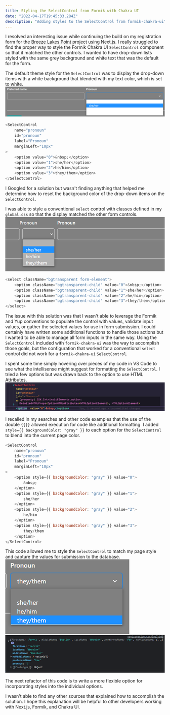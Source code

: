```yaml
---
title: Styling the SelectControl from Formik with Chakra UI
date: "2022-04-17T19:45:33.284Z"
description: "Adding styles to the SelectControl from formik-chakra-ui"
---
```


I resolved an interesting issue while continuing the build on my registration form for the [Breeze Lakes Point](https://breeze-lakes-point-2.vercel.app/signin) project using Next.js. I really struggled to find the proper way to style the Formik Chakra UI `SelectControl` component so that it matched the other controls. I wanted to have drop-down lists styled with the same grey background and white text that was the default for the form.

The default theme style for the `SelectControl` was to display the drop-down items with a white background that blended with my text color, which is set to white.
![default style SelectControl formik-chakra-ui](img1-defaultstyle-formikchakraui.png)

```Javascript
<SelectControl
    name="pronoun"
    id="pronoun"
    label="Pronoun"
    marginLeft="10px"
>
    <option value="0">&nbsp;</option>
    <option value="1">she/her</option>
    <option value="2">he/him</option>
    <option value="3">they/them</option>
</SelectControl>
```

I Googled for a solution but wasn't finding anything that helped me determine how to reset the background color of the drop-down items on the `SelectControl`.

I was able to style a conventional `select` control with classes defined in my `global.css` so that the display matched the other form controls.
![conventional select control](img2-conventional-select.png)

```Javascript
<select className="bgtransparent form-element">
    <option className="bgtransparent-child" value="0">&nbsp;</option>
    <option className="bgtransparent-child" value="1">she/her</option>
    <option className="bgtransparent-child" value="2">he/him</option>
    <option className="bgtransparent-child" value="3">they/them</option>
</select>
```

The issue with this solution was that I wasn't able to leverage the Formik and Yup conventions to populate the control with values, validate input values, or gather the selected values for use in form submission. I could certainly have written some additional functions to handle those actions but I wanted to be able to manage all form inputs in the same way. Using the `SelectControl` included with `formik-chakra-ui` was the way to accomplish those goals, but the configuration that worked for a conventional `select` control did not work for a `formik-chakra-ui` `SelectControl`.

I spent some time simply hovering over pieces of my code in VS Code to see what the intellisense might suggest for formatting the `SelectControl`. I tried a few options but was drawn back to the option to use HTML Attributes.
![VS Code intellisense](img3-jsx-html-attrs.png)

I recalled in my searches and other code examples that the use of the double `{{}}` allowed execution for code like additional formatting. I added `style={{ backgroundColor: "gray" }}` to each option for the `SelectControl` to blend into the current page color.

```Javascript
<SelectControl
    name="pronoun"
    id="pronoun"
    label="Pronoun"
    marginLeft="10px"
>
    <option style={{ backgroundColor: "gray" }} value="0">
        &nbsp;
    </option>
    <option style={{ backgroundColor: "gray" }} value="1">
        she/her
    </option>
    <option style={{ backgroundColor: "gray" }} value="2">
        he/him
    </option>
    <option style={{ backgroundColor: "gray" }} value="3">
        they/them
    </option>
</SelectControl>
```

This code allowed me to style the `SelectControl` to match my page style and capture the values for submission to the database.
![working formik-chakra-ui SelectControl](img4-final-dropdown.png)
![submitted data](img5-submitted-data.png)

The next refactor of this code is to write a more flexible option for incorporating styles into the individual options.

I wasn't able to find any other sources that explained how to accomplish the solution. I hope this explanation will be helpful to other developers working with Next.js, Formik, and Chakra UI.
